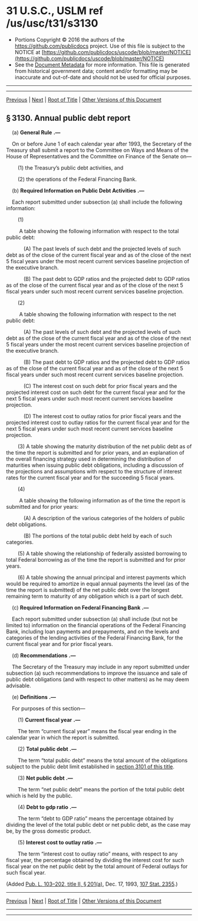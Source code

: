 ---
---

# 31 U.S.C., USLM ref /us/usc/t31/s3130

* Portions Copyright © 2016 the authors of the https://github.com/publicdocs project.
  Use of this file is subject to the NOTICE at [https://github.com/publicdocs/uscode/blob/master/NOTICE](https://github.com/publicdocs/uscode/blob/master/NOTICE)
* See the [Document Metadata](././../../../../../..//README.md) for more information.
  This file is generated from historical government data; content and/or formatting may be inaccurate and out-of-date and should not be used for official purposes.

----------
----------

[Previous](./../../../../../..//us/usc/t31/stIII/ch31/schII/m__us_usc_t31_s3129.md) | [Next](./../../../../../..//us/usc/t31/stIII/ch33/m__us_usc_t31_stIII_ch33.md) | [Root of Title](./../../../../../../) | [Other Versions of this Document](https://publicdocs.github.io/go/links?ns=uslm&ref=%2Fus%2Fusc%2Ft31%2Fs3130)

## § 3130. Annual public debt report

    (a)  __General Rule__  __.—__ 

    On or before June 1 of each calendar year after 1993, the Secretary of the Treasury shall submit a report to the Committee on Ways and Means of the House of Representatives and the Committee on Finance of the Senate on—

        (1) the Treasury’s public debt activities, and

        (2) the operations of the Federal Financing Bank.

    (b)  __Required Information on Public Debt Activities__  __.—__ 

    Each report submitted under subsection (a) shall include the following information:

        (1)

         A table showing the following information with respect to the total public debt:

            (A) The past levels of such debt and the projected levels of such debt as of the close of the current fiscal year and as of the close of the next 5 fiscal years under the most recent current services baseline projection of the executive branch.

            (B) The past debt to GDP ratios and the projected debt to GDP ratios as of the close of the current fiscal year and as of the close of the next 5 fiscal years under such most recent current services baseline projection.

        (2)

         A table showing the following information with respect to the net public debt:

            (A) The past levels of such debt and the projected levels of such debt as of the close of the current fiscal year and as of the close of the next 5 fiscal years under the most recent current services baseline projection of the executive branch.

            (B) The past debt to GDP ratios and the projected debt to GDP ratios as of the close of the current fiscal year and as of the close of the next 5 fiscal years under such most recent current services baseline projection.

            (C) The interest cost on such debt for prior fiscal years and the projected interest cost on such debt for the current fiscal year and for the next 5 fiscal years under such most recent current services baseline projection.

            (D) The interest cost to outlay ratios for prior fiscal years and the projected interest cost to outlay ratios for the current fiscal year and for the next 5 fiscal years under such most recent current services baseline projection.

        (3) A table showing the maturity distribution of the net public debt as of the time the report is submitted and for prior years, and an explanation of the overall financing strategy used in determining the distribution of maturities when issuing public debt obligations, including a discussion of the projections and assumptions with respect to the structure of interest rates for the current fiscal year and for the succeeding 5 fiscal years.

        (4)

         A table showing the following information as of the time the report is submitted and for prior years:

            (A) A description of the various categories of the holders of public debt obligations.

            (B) The portions of the total public debt held by each of such categories.

        (5) A table showing the relationship of federally assisted borrowing to total Federal borrowing as of the time the report is submitted and for prior years.

        (6) A table showing the annual principal and interest payments which would be required to amortize in equal annual payments the level (as of the time the report is submitted) of the net public debt over the longest remaining term to maturity of any obligation which is a part of such debt.

    (c)  __Required Information on Federal Financing Bank__  __.—__ 

    Each report submitted under subsection (a) shall include (but not be limited to) information on the financial operations of the Federal Financing Bank, including loan payments and prepayments, and on the levels and categories of the lending activities of the Federal Financing Bank, for the current fiscal year and for prior fiscal years.

    (d)  __Recommendations__  __.—__ 

    The Secretary of the Treasury may include in any report submitted under subsection (a) such recommendations to improve the issuance and sale of public debt obligations (and with respect to other matters) as he may deem advisable.

    (e)  __Definitions__  __.—__ 

    For purposes of this section—

        (1)  __Current fiscal year__  __.—__ 

        The term “current fiscal year” means the fiscal year ending in the calendar year in which the report is submitted.

        (2)  __Total public debt__  __.—__ 

        The term “total public debt” means the total amount of the obligations subject to the public debt limit established in [section 3101 of this title][/us/usc/t31/s3101].

        (3)  __Net public debt__  __.—__ 

        The term “net public debt” means the portion of the total public debt which is held by the public.

        (4)  __Debt to gdp ratio__  __.—__ 

        The term “debt to GDP ratio” means the percentage obtained by dividing the level of the total public debt or net public debt, as the case may be, by the gross domestic product.

        (5)  __Interest cost to outlay ratio__  __.—__ 

        The term “interest cost to outlay ratio” means, with respect to any fiscal year, the percentage obtained by dividing the interest cost for such fiscal year on the net public debt by the total amount of Federal outlays for such fiscal year.

(Added [Pub. L. 103–202, title II, § 201(a)][/us/pl/103/202/s201/a], Dec. 17, 1993, [107 Stat. 2355][/us/stat/107/2355].)

----------

[Previous](./../../../../../..//us/usc/t31/stIII/ch31/schII/m__us_usc_t31_s3129.md) | [Next](./../../../../../..//us/usc/t31/stIII/ch33/m__us_usc_t31_stIII_ch33.md) | [Root of Title](./../../../../../../) | [Other Versions of this Document](https://publicdocs.github.io/go/links?ns=uslm&ref=%2Fus%2Fusc%2Ft31%2Fs3130)

----------
----------

[/us/usc/t31/s3101]: https://publicdocs.github.io/go/links?ns=uslm&ref=%2Fus%2Fusc%2Ft31%2Fs3101
[/us/pl/103/202/s201/a]: https://publicdocs.github.io/go/links?ns=uslm&ref=%2Fus%2Fpl%2F103%2F202%2Fs201%2Fa
[/us/stat/107/2355]: https://publicdocs.github.io/go/links?ns=uslm&ref=%2Fus%2Fstat%2F107%2F2355


